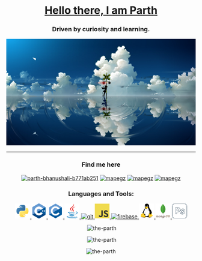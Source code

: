 <h1 align="center"><a href="https://parthb.xyz" target="_blank">Hello there, I am Parth</a></h1>
<h3 align="center">Driven by curiosity and learning.</h3>

<p align="center">
<!--img width ="auto"
 src="https://i.ibb.co/wpSVSzb/desk.jpg"-->
<img width ="auto"
 src="https://raw.githubusercontent.com/The-Parth/The-Parth/refs/heads/main/github.jpg">
</p>
<hr>

<h3 align="center">Find me here</h3>

<p align="center">
  <a href="https://linkedin.com/in/parth-bhanushali-b771ab251" target="_blank"
    ><img
      align="center"
      src="https://raw.githubusercontent.com/rahuldkjain/github-profile-readme-generator/master/src/images/icons/Social/linked-in-alt.svg"
      alt="parth-bhanushali-b771ab251"
      height="30"
      width="40"
  /></a>
  <a href="https://www.hackerrank.com/mapegz" target="_blank"
    ><img
      align="center"
      src="https://raw.githubusercontent.com/rahuldkjain/github-profile-readme-generator/master/src/images/icons/Social/hackerrank.svg"
      alt="mapegz"
      height="30"
      width="40"
  /></a>
  <a href="https://www.leetcode.com/mapegz" target="_blank"
    ><img
      align="center"
      src="https://raw.githubusercontent.com/rahuldkjain/github-profile-readme-generator/master/src/images/icons/Social/leet-code.svg"
      alt="mapegz"
      height="30"
      width="40"
  /></a>
  <a href="https://www.codechef.com/users/mapegz" target="_blank"
    ><img
      align="center"
      src="https://cdn.codechef.com/images/cc-logo-mobile-1.svg"
      alt="mapegz"
      height="40"
      width="40"
  /></a>
</p>

<h3 align="center">Languages and Tools:</h3>
<p align="center">
 <a href="https://www.python.org" target="_blank" rel="noreferrer">
    <img
      src="https://raw.githubusercontent.com/devicons/devicon/master/icons/python/python-original.svg"
      alt="python"
      width="40"
      height="40"
    />
  </a>
  <a href="https://www.w3schools.com/cpp/" target="_blank" rel="noreferrer">
    <img
      src="https://raw.githubusercontent.com/devicons/devicon/master/icons/cplusplus/cplusplus-original.svg"
      alt="cplusplus"
      width="40"
      height="40"
    />
  </a>
 <a href="https://www.cprogramming.com/" target="_blank" rel="noreferrer">
    <img
      src="https://raw.githubusercontent.com/devicons/devicon/master/icons/c/c-original.svg"
      alt="c"
      width="40"
      height="40"
    />
  </a>
  <a href="https://www.java.com" target="_blank" rel="noreferrer">
    <img
      src="https://raw.githubusercontent.com/devicons/devicon/master/icons/java/java-original.svg"
      alt="java"
      width="40"
      height="40"
    />
  </a>
  <a href="https://git-scm.com/" target="_blank" rel="noreferrer">
    <img
      src="https://www.vectorlogo.zone/logos/git-scm/git-scm-icon.svg"
      alt="git"
      width="40"
      height="40"
    />
  </a>
  <a
    href="https://developer.mozilla.org/en-US/docs/Web/JavaScript"
    target="_blank"
    rel="noreferrer"
  >
    <img
      src="https://raw.githubusercontent.com/devicons/devicon/master/icons/javascript/javascript-original.svg"
      alt="javascript"
      width="40"
      height="40"
    />
  </a>
  <a href="https://firebase.google.com/" target="_blank" rel="noreferrer">
    <img
      src="https://www.vectorlogo.zone/logos/firebase/firebase-icon.svg"
      alt="firebase"
      width="40"
      height="40"
    />
  </a>
  <a href="https://www.linux.org/" target="_blank" rel="noreferrer">
    <img
      src="https://raw.githubusercontent.com/devicons/devicon/master/icons/linux/linux-original.svg"
      alt="linux"
      width="40"
      height="40"
    />
  </a>
  <a href="https://www.mongodb.com/" target="_blank" rel="noreferrer">
    <img
      src="https://raw.githubusercontent.com/devicons/devicon/master/icons/mongodb/mongodb-original-wordmark.svg"
      alt="mongodb"
      width="40"
      height="40"
    />
  </a>
  <a href="https://www.photoshop.com/en" target="_blank" rel="noreferrer">
    <img
      src="https://raw.githubusercontent.com/devicons/devicon/master/icons/photoshop/photoshop-line.svg"
      alt="photoshop"
      width="40"
      height="40"
    />
  </a>
</p>

<p align ="center">
  &nbsp;<img
    src="https://github-readme-stats.vercel.app/api?username=the-parth&show_icons=true&locale=en&hide=issues&theme=transparent"
    width="410"
    alt="the-parth"
  />
</p>

<p align ="center">
  &nbsp;<img
    src="https://github-readme-stats.vercel.app/api/top-langs/?username=the-parth&show_icons=true&locale=en&hide=jupyter%20notebook&theme=transparent&size_weight=0.5&count_weight=0.5&layout=pie"
    width="410"
    alt="the-parth"
  />
</p>

<p align = "center">
  <img
    src="https://github-readme-streak-stats.herokuapp.com?user=The-Parth&theme=transparent"
    width="410"
    alt="the-parth"
  />
</p>
